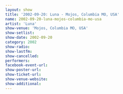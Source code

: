 ```yaml
---
layout: show
title: '2002-09-20: Luna - Mojos, Columbia MO, USA'
name: 2002-09-20-luna-mojos-columbia-mo-usa
artist: 'Luna'
show-venue: 'Mojos, Columbia MO, USA'
show-setlist: 
show-date: 2002-09-20
category: 2002
show-radio: 
show-lastfm: 
show-cancelled: 
performers: 
facebook-event-url: 
show-poster-url: 
show-ticket-url: 
show-venue-website: 
show-additional: 
---
```


